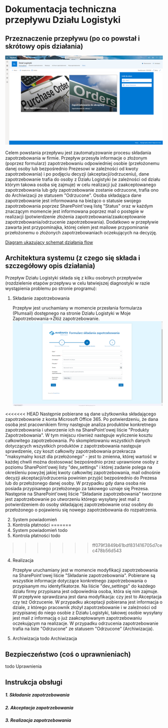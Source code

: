 # Dokumentacja techniczna przepływu Działu Logistyki

## Przeznaczenie przepływu (po co powstał i skrótowy opis działania)
![image](https://github.com/YellowMaster2/LogiFlow/blob/main/media/1.png?raw=true)


  Celem powstania przepływu jest zautomatyzowanie procesu składania zapotrzebowania w firmie. 
  Przepływ przesyła informacje o złożonym (poprzez formularz) zapotrzebowaniu odpowiedniej osobie (przełożonemu danej osoby lub bezpośrednio Prezesowi w zależności od kwoty zapotrzebowania) i po podjęciu decyzji (akceptacji/odrzuceniu), dane zapotrzebowanie trafia do osoby z Działu Logistyki (w zależności od działu którym takowa osoba się zajmuje) w celu realizacji już zaakceptowanego zapotrzebowania lub gdy zapotrzebowanie zostanie odrzucone, trafia ono do Archiwizacji ze statusem "Odrzucone". Osoba składająca dane zapotrzebowanie jest informowana na bieżąco o statusie swojego zapotrzebowania poprzez SharePoint'ową listę "Status" oraz w każdym znaczącym momencie jest informowana poprzez mail o postępie w realizacji (potwierdzenie złożenia zapotrzebowania/zaakceptowanie zapotrzebowania/odrzucenie zapotrzebowania).
  Dodatkowo w przepływie zawarta jest przypominajka, której celem jest mailowe  przypominanie  przełożonemu o złożonych zapotrzebowaniach oczekujących na decyzję.

  [Diagram ukazujący schemat działania flow](https://evatronix-my.sharepoint.com/:u:/p/slawomir_zyla/EdyBaoCOFFJCrlYMgJ33yJgBpljSFizM_o_xBd4VC2TB4A?e=gSnKod)

## Architektura systemu (z czego się składa i szczegółowy opis działania) 

  Przepływ Działu Logistyki składa się z kilku osobnych przepływów (rozdzielenie etapów przepływu w celu łatwiejszej diagnostyki w razie wystąpienia problemu po stronie programu):
   1. Składanie zapotrzebowania

      Przepływ jest uruchamiany w momencie przesłania formularza (Plumsail) dostępnego na stronie Działu Logistyki w Moje Zapotrzebowania→Złóż zapotrzebowanie.
      ![image](https://github.com/YellowMaster2/LogiFlow/blob/main/media/2.png?raw=true)

<<<<<<< HEAD
       Następnie pobierane są dane użytkownika składającego zapotrzebowanie z konta Microsoft Office 365. Po potwierdzeniu, że dana osoba jest pracownikiem firmy następuje analiza produktów konkretnego zapotrzebowania i utworzenie ich na SharePoint'owej liście "Produkty Zapotrzebowania". W tym miejscu również następuje wyliczenie kosztu całkowitego zapotrzebowania. Po skompletowaniu wszystkich danych dotyczących wszystkich produktów z zapotrzebowania następuje sprawdzenie, czy koszt całkowity zapotrzebowania przekracza "maksymalny koszt dla przełożonego" - jest to zmienna, której wartość w każdej chwili można dostosować bezpośrednio przez uprawnione osoby z poziomu SharePoint'owej listy "dev_settings" i której zadanie polega na określeniu powyżej jakiej kwoty całkowitej zapotrzebowania, mail odnośnie decyzji akceptacji/odrzucenia powinien przyjść bezpośrednio do Prezesa lub do przełożonego danej osoby. W przypadku gdy dana osoba nie posiada przypisanego przełożonego za takowego uznaje się Prezesa. Następnie na SharePoint'owej liście "Składanie zapotrzebowania" tworzone jest zapotrzebowanie po utworzeniu którego wysyłany jest mail z potwierdzeniem do osoby składającej zapotrzebowanie oraz osobny do przełożonego o pojawieniu się nowego zapotrzebowania do rozpatrzenia.

   2. System powiadomień
   3. Kontrola płatności
=======
   2. System powiadomień todo
   3. Kontrola płatności todo
>>>>>>> ff079f3849b61bdf831416705d7cec478b56d543

   4. Realizacja

      Przepływ uruchamiany jest w momencie modyfikacji zapotrzebowania na SharePoint'owej liście "Składanie zapotrzebowania". Pobierane są wszystkie informacje dotyczące konkretnego zapotrzebowania o przypisanym mu identyfikatorze. Na liście "dev_settings" do każdego działu firmy przypisana jest odpowiednia osoba, która się nim zajmuje. W przepływie sprawdzana jest dana modyfikacja: czy jest to Akceptacja czy też Odrzucenie. W przypadku akceptacji pobierana jest informacja o dziale, z którego pracownik złożył zapotrzebowanie i w zależności od przypisanej do niego osobie z Działu Logistyki, takowej osobie wysyłany jest mail z informacją o już zaakceptowanym zapotrzebowaniu oczekującym na realizacje. W przypadku odrzucenia zapotrzebowanie trafia na liste "Odrzucone" ze statusem "Odrzucone" (Archiwizacja).
      
   5. Archiwizacja
   todo Archiwizacja

## Bezpieczeństwo (coś o uprawnieniach)
todo Uprawnienia
## Instrukcja obsługi
##### 1. Składanie zapotrzebowania
##### 2. Akceptacja zapotrzebowania
##### 3. Realizacja zapotrzebowania
